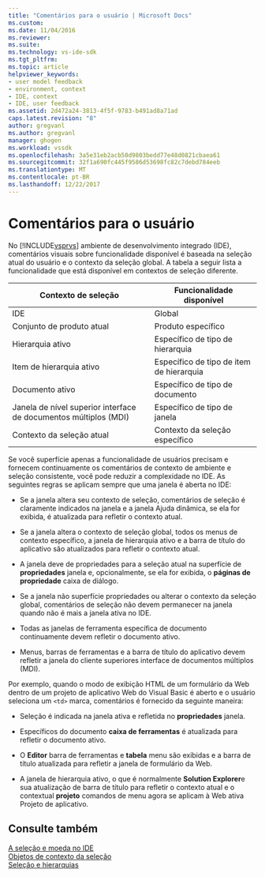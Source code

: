```yaml
---
title: "Comentários para o usuário | Microsoft Docs"
ms.custom: 
ms.date: 11/04/2016
ms.reviewer: 
ms.suite: 
ms.technology: vs-ide-sdk
ms.tgt_pltfrm: 
ms.topic: article
helpviewer_keywords:
- user model feedback
- environment, context
- IDE, context
- IDE, user feedback
ms.assetid: 2d472a24-3813-4f5f-9783-b491ad8a71ad
caps.latest.revision: "8"
author: gregvanl
ms.author: gregvanl
manager: ghogen
ms.workload: vssdk
ms.openlocfilehash: 3a5e31eb2acb50d9803bedd77e48d0821cbaea61
ms.sourcegitcommit: 32f1a690fc445f9586d53698fc82c7debd784eeb
ms.translationtype: MT
ms.contentlocale: pt-BR
ms.lasthandoff: 12/22/2017
---
```

# <a name="feedback-to-the-user"></a>Comentários para o usuário
No [!INCLUDE[vsprvs](../../code-quality/includes/vsprvs_md.md)] ambiente de desenvolvimento integrado (IDE), comentários visuais sobre funcionalidade disponível é baseada na seleção atual do usuário e o contexto da seleção global. A tabela a seguir lista a funcionalidade que está disponível em contextos de seleção diferente.  
  
|Contexto de seleção|Funcionalidade disponível|  
|-----------------------|-----------------------------|  
|IDE|Global|  
|Conjunto de produto atual|Produto específico|  
|Hierarquia ativo|Específico de tipo de hierarquia|  
|Item de hierarquia ativo|Específico de tipo de item de hierarquia|  
|Documento ativo|Específico de tipo de documento|  
|Janela de nível superior interface de documentos múltiplos (MDI)|Específico de tipo de janela|  
|Contexto da seleção atual|Contexto da seleção específico|  
  
 Se você superfície apenas a funcionalidade de usuários precisam e fornecem continuamente os comentários de contexto de ambiente e seleção consistente, você pode reduzir a complexidade no IDE. As seguintes regras se aplicam sempre que uma janela é aberta no IDE:  
  
-   Se a janela altera seu contexto de seleção, comentários de seleção é claramente indicados na janela e a janela Ajuda dinâmica, se ela for exibida, é atualizada para refletir o contexto atual.  
  
-   Se a janela altera o contexto de seleção global, todos os menus de contexto específico, a janela de hierarquia ativo e a barra de título do aplicativo são atualizados para refletir o contexto atual.  
  
-   A janela deve de propriedades para a seleção atual na superfície de **propriedades** janela e, opcionalmente, se ela for exibida, o **páginas de propriedade** caixa de diálogo.  
  
-   Se a janela não superfície propriedades ou alterar o contexto da seleção global, comentários de seleção não devem permanecer na janela quando não é mais a janela ativa no IDE.  
  
-   Todas as janelas de ferramenta específica de documento continuamente devem refletir o documento ativo.  
  
-   Menus, barras de ferramentas e a barra de título do aplicativo devem refletir a janela do cliente superiores interface de documentos múltiplos (MDI).  
  
 Por exemplo, quando o modo de exibição HTML de um formulário da Web dentro de um projeto de aplicativo Web do Visual Basic é aberto e o usuário seleciona um `<td>` marca, comentários é fornecido da seguinte maneira:  
  
-   Seleção é indicada na janela ativa e refletida no **propriedades** janela.  
  
-   Específicos do documento **caixa de ferramentas** é atualizada para refletir o documento ativo.  
  
-   O **Editor** barra de ferramentas e **tabela** menu são exibidas e a barra de título atualizada para refletir a janela de formulário da Web.  
  
-   A janela de hierarquia ativo, o que é normalmente **Solution Explorer**e sua atualização de barra de título para refletir o contexto atual e o contextual **projeto** comandos de menu agora se aplicam à Web ativa Projeto de aplicativo.  
  
## <a name="see-also"></a>Consulte também  
 [A seleção e moeda no IDE](../../extensibility/internals/selection-and-currency-in-the-ide.md)   
 [Objetos de contexto da seleção](../../extensibility/internals/selection-context-objects.md)   
 [Seleção e hierarquias](../../extensibility/internals/hierarchies-and-selection.md)
